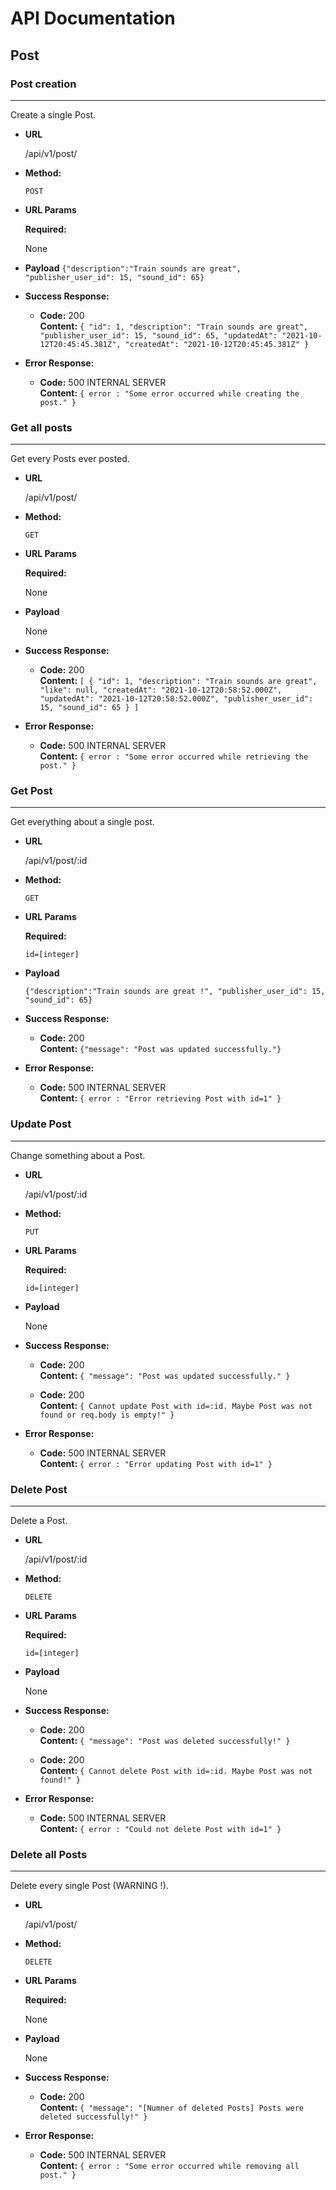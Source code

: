 # API Documentation

## Post

### **Post creation**
----
  Create a single Post.

* **URL**

  /api/v1/post/

* **Method:**

  `POST`
  
*  **URL Params**

   **Required:**
 
   None

* **Payload**
  `{"description":"Train sounds are great", "publisher_user_id": 15, "sound_id": 65}`

* **Success Response:**

  * **Code:** 200 <br />
    **Content:** `{
        "id": 1,
        "description": "Train sounds are great",
        "publisher_user_id": 15,
        "sound_id": 65,
        "updatedAt": "2021-10-12T20:45:45.381Z",
        "createdAt": "2021-10-12T20:45:45.381Z"
    }`
 
* **Error Response:**

  * **Code:** 500 INTERNAL SERVER <br />
    **Content:** `{ error : "Some error occurred while creating the post." }`

### **Get all posts**
----
  Get every Posts ever posted.

* **URL**

  /api/v1/post/

* **Method:**

  `GET`
  
*  **URL Params**

   **Required:**
 
   None

* **Payload**
  
  None

* **Success Response:**

  * **Code:** 200 <br />
    **Content:** `[
        {
            "id": 1,
            "description": "Train sounds are great",
            "like": null,
            "createdAt": "2021-10-12T20:58:52.000Z",
            "updatedAt": "2021-10-12T20:58:52.000Z",
            "publisher_user_id": 15,
            "sound_id": 65
        }
    ]`
 
* **Error Response:**

  * **Code:** 500 INTERNAL SERVER <br />
    **Content:** `{ error : "Some error occurred while retrieving the post." }`

### **Get Post**
----
  Get everything about a single post.

* **URL**

  /api/v1/post/:id

* **Method:**

  `GET`
  
*  **URL Params**

   **Required:**
 
   `id=[integer]`

* **Payload**
  
  `{"description":"Train sounds are great !", "publisher_user_id": 15, "sound_id": 65}`

* **Success Response:**

  * **Code:** 200 <br />
    **Content:** `{"message": "Post was updated successfully."}`
 
* **Error Response:**

  * **Code:** 500 INTERNAL SERVER <br />
    **Content:** `{ error : "Error retrieving Post with id=1" }`

### **Update Post**
----
  Change something about a Post.

* **URL**

  /api/v1/post/:id

* **Method:**

  `PUT`
  
*  **URL Params**

   **Required:**
 
   `id=[integer]`

* **Payload**
  
  None

* **Success Response:**

  * **Code:** 200 <br />
    **Content:** `{ "message": "Post was updated successfully." }`

  * **Code:** 200 <br />
    **Content:** `{ Cannot update Post with id=:id. Maybe Post was not found or req.body is empty!" }`
 
* **Error Response:**

  * **Code:** 500 INTERNAL SERVER <br />
    **Content:** `{ error : "Error updating Post with id=1" }`

### **Delete Post**
----
  Delete a Post.

* **URL**

  /api/v1/post/:id

* **Method:**

  `DELETE`
  
*  **URL Params**

   **Required:**
 
   `id=[integer]`

* **Payload**
  
  None

* **Success Response:**

  * **Code:** 200 <br />
    **Content:** `{ "message": "Post was deleted successfully!" }`

  * **Code:** 200 <br />
    **Content:** `{ Cannot delete Post with id=:id. Maybe Post was not found!" }`
 
* **Error Response:**

  * **Code:** 500 INTERNAL SERVER <br />
    **Content:** `{ error : "Could not delete Post with id=1" }`

### **Delete all Posts**
----
  Delete every single Post (WARNING !).

* **URL**

  /api/v1/post/

* **Method:**

  `DELETE`
  
*  **URL Params**

   **Required:**
 
   None

* **Payload**
  
  None

* **Success Response:**

  * **Code:** 200 <br />
    **Content:** `{ "message": "[Numner of deleted Posts] Posts were deleted successfully!" }`
 
* **Error Response:**

  * **Code:** 500 INTERNAL SERVER <br />
    **Content:** `{ error : "Some error occurred while removing all post." }`
